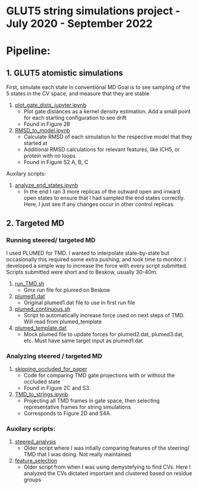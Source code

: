 # GLUT5 string simulations project - July 2020 - September 2022



# Pipeline:
## 1. GLUT5 atomistic simulations 
First, simulate each state in conventional MD
Goal is to see sampling of the 5 states in the CV space, and measure that they are stable
1. [plot_gate_dists_jupyter.ipynb](https://github.com/semccomas/GLUT5_string/blob/master/GLUT5_atomistic/analysis/scripts/plot_gate_dists_jupyter.ipynb)
   - Plot gate distances as a kernel density estimation. Add a small point for each starting configuration to see drift
   - Found in Figure 2B
2. [RMSD_to_model.ipynb](https://github.com/semccomas/GLUT5_string/blob/master/GLUT5_atomistic/analysis/scripts/RMSD_to_model.ipynb)
   - Calculate RMSD of each simulation to the respective model that they started at
   - Additional RMSD calculations for relevant features, like ICH5, or protein with no loops
   - Found in Figure S2 A, B, C


Auxilary scripts:
1. [analyze_end_states.ipynb](https://github.com/semccomas/GLUT5_string/blob/master/GLUT5_atomistic/analysis/scripts/analyze_end_states.ipynb)
   - In the end I ran 3 more replicas of the outward open and inward open states to ensure that I had sampled the end states correctly. Here, I just see if any changes occur in other control replicas.








## 2. Targeted MD

### Running steered/ targeted MD
I used PLUMED for TMD. I wanted to interpolate state-by-state but occasionally this required some extra pushing, and took time to monitor. I developed a simple way to increase the force with every script submitted. Scripts submitted were short and to Beskow, usually 30-40m.
1. [run_TMD.sh](https://github.com/semccomas/GLUT5_string/blob/master/steered/state_by_state_running/targeted_MD/plumed_master/run_TMD.sh)
   - Gmx run file for plumed on Beskow
2. [plumed1.dat](https://github.com/semccomas/GLUT5_string/blob/master/steered/state_by_state_running/targeted_MD/plumed_master/plumed1.dat)
   - Original plumed1.dat file to use in first run file
3. [plumed_continuous.sh](https://github.com/semccomas/GLUT5_string/blob/master/steered/state_by_state_running/targeted_MD/plumed_master/plumed_continuous.sh)
   - Script to automatically increase force used on next steps of TMD. Will read from plumed_template
4. [plumed_template.dat](https://github.com/semccomas/GLUT5_string/blob/master/steered/state_by_state_running/targeted_MD/plumed_master/plumed_template.dat)
   - Mock plumed file to update forces for plumed2.dat, plumed3.dat, etc. Must have same target input as plumed1.dat


### Analyzing steered / targeted MD
1. [skipping_occluded_for_paper](https://github.com/semccomas/GLUT5_string/blob/master/steered/analysis/scripts/skipping_occluded_for_paper.ipynb)
   - Code for comparing TMD gate projections with or without the occluded state
   - Found in Figure 2C and S3.
2. [TMD_to_strings.ipynb](https://github.com/semccomas/GLUT5_string/blob/master/steered/analysis/scripts/TMD_to_strings.ipynb)
   - Projecting all TMD frames in gate space, then selecting representative frames for string simulations
   - Corresponds to Figure 2D and S4A.


### Auxilary scripts:
1. [steered_analysis](https://github.com/semccomas/GLUT5_string/blob/master/steered/analysis/scripts/steered_analysis.ipynb)
   - Older script where I was intially comparing features of the steering/ TMD that I was doing. Not really maintained
2. [feature_selection](https://github.com/semccomas/GLUT5_string/blob/master/steered/analysis/scripts/feature_selection.ipynb)
   - Older script from when I was using demystefying to find CVs. Here I analyzed the CVs dictated important and clustered based on residue groups
